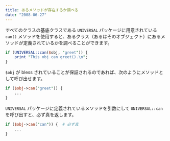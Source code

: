 ```yaml
---
title: あるメソッドが存在するか調べる
date: "2008-06-27"
---
```


すべてのクラスの基底クラスである `UNIVERSAL` パッケージに用意されている `can()` メソッドを使用すると、あるクラス（あるはそのオブジェクト）にあるメソッドが定義されているかを調べることができます。

```perl
if (UNIVERSAL::can($obj, "greet")) {
    print "This obj can greet().\n";
}
```

`$obj` が bless されていることが保証されるのであれば、次のようにメソッドとして呼び出せます。

```perl
if ($obj->can("greet")) {
    ...
}
```

`UNIVERSAL` パッケージに定義されているメソッドを引数にして `UNIVERSAL::can` を呼び出すと、必ず真を返します。

```perl
if ($obj->can("can")) {  # 必ず真
    ...
}
```

